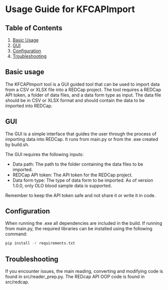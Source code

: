 # Usage Guide for KFCAPImport

## Table of Contents
1. [Basic Usage](#basic-usage)
2. [GUI](#GUI)
3. [Configuration](#configuration)
4. [Troubleshooting](#troubleshooting)

## Basic usage
The KFCAPImport tool is a GUI guided tool that can be used to import data from a CSV or XLSX file into a REDCap project. The tool requires a REDCap API token, a folder of data files, and a data form type as input. The data file should be in CSV or XLSX format and should contain the data to be imported into REDCap.

## GUI
The GUI is a simple interface that guides the user through the process of importing data into REDCap. It runs from main.py or from the .exe created by build.sh.

The GUI requires the following inputs:
- Data path: The path to the folder containing the data files to be imported.
- REDCap API token: The API token for the REDCap project.
- Data form type: The type of data form to be imported. As of version 1.0.0, only OLO blood sample data is supported.

Remember to keep the API token safe and not share it or write it in code.

## Configuration
When running the .exe all dependencies are included in the build. If running from main.py, the required libraries can be installed using the following command:
```sh
pip install -r requirements.txt
```

## Troubleshooting
If you encounter issues, the main reading, converting and modifying code is found in src/reader_prep.py. The REDcap API OOP code is found in src/redcap.